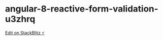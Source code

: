 # angular-8-reactive-form-validation-u3zhrq

[Edit on StackBlitz ⚡️](https://stackblitz.com/edit/angular-8-reactive-form-validation-u3zhrq)